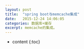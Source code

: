 ```yaml
---
layout: post
title:  "spring boot与memcache集成"
date:   2015-12-24 14:06:05
categories: 数据库+缓存
excerpt: memcache的集成。
---
```


* content
{:toc}
